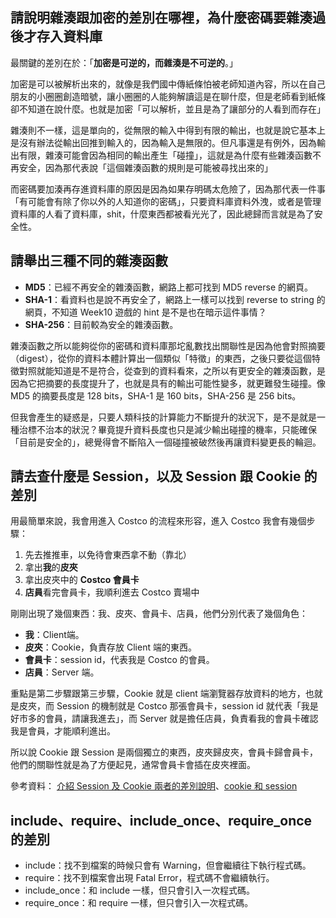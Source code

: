 ## 請說明雜湊跟加密的差別在哪裡，為什麼密碼要雜湊過後才存入資料庫
最關鍵的差別在於：「**加密是可逆的，而雜湊是不可逆的**。」

加密是可以被解析出來的，就像是我們國中傳紙條怕被老師知道內容，所以在自己朋友的小圈圈創造暗號，讓小圈圈的人能夠解讀這是在聊什麼，但是老師看到紙條卻不知道在說什麼。也就是加密「可以解析，並且是為了讓部分的人看到而存在」

雜湊則不一樣，這是單向的，從無限的輸入中得到有限的輸出，也就是說它基本上是沒有辦法從輸出回推到輸入的，因為輸入是無限的。但凡事還是有例外，因為輸出有限，雜湊可能會因為相同的輸出產生「碰撞」，這就是為什麼有些雜湊函數不再安全，因為那代表說「這個雜湊函數的規則是可能被尋找出來的」

而密碼要加湊再存進資料庫的原因是因為如果存明碼太危險了，因為那代表一件事「有可能會有除了你以外的人知道你的密碼」，只要資料庫資料外洩，或者是管理資料庫的人看了資料庫，shit，什麼東西都被看光光了，因此總歸而言就是為了安全性。

## 請舉出三種不同的雜湊函數
* **MD5**：已經不再安全的雜湊函數，網路上都可找到 MD5 reverse 的網頁。
* **SHA-1**：看資料也是說不再安全了，網路上一樣可以找到 reverse to string 的網頁，不知道 Week10 遊戲的 hint 是不是也在暗示這件事情？
* **SHA-256**：目前較為安全的雜湊函數。

雜湊函數之所以能夠從你的密碼和資料庫那坨亂數找出關聯性是因為他會對照摘要（digest），從你的資料本體計算出一個類似「特徵」的東西，之後只要從這個特徵對照就能知道是不是符合，從查到的資料看來，之所以有更安全的雜湊函數，是因為它把摘要的長度提升了，也就是具有的輸出可能性變多，就更難發生碰撞。像 MD5 的摘要長度是 128 bits，SHA-1 是 160 bits，SHA-256 是 256 bits。

但我會產生的疑惑是，只要人類科技的計算能力不斷提升的狀況下，是不是就是一種治標不治本的狀況？畢竟提升資料長度也只是減少輸出碰撞的機率，只能確保「目前是安全的」，總覺得會不斷陷入一個碰撞被破然後再讓資料變更長的輪迴。

## 請去查什麼是 Session，以及 Session 跟 Cookie 的差別
用最簡單來說，我會用進入 Costco 的流程來形容，進入 Costco 我會有幾個步驟：
1. 先去推推車，以免待會東西拿不動（靠北）
2. 拿出**我**的**皮夾**
3. 拿出皮夾中的 **Costco 會員卡**
4. **店員**看完會員卡，我順利進去 Costco 賣場中

剛剛出現了幾個東西：我、皮夾、會員卡、店員，他們分別代表了幾個角色：

* **我**：Client端。
* **皮夾**：Cookie，負責存放 Client 端的東西。
* **會員卡**：session id，代表我是 Costco 的會員。
* **店員**：Server 端。

重點是第二步驟跟第三步驟，Cookie 就是 client 端瀏覽器存放資料的地方，也就是皮夾，而 Session 的機制就是 Costco 那張會員卡，session id 就代表「我是好市多的會員，請讓我進去」，而 Server 就是擔任店員，負責看我的會員卡確認我是會員，才能順利進出。

所以說 Cookie 跟 Session 是兩個獨立的東西，皮夾歸皮夾，會員卡歸會員卡，他們的關聯性就是為了方便起見，通常會員卡會插在皮夾裡面。

參考資料： [介紹 Session 及 Cookie 兩者的差別說明](https://blog.hellojcc.tw/2016/01/12/introduce-session-and-cookie/)、[cookie 和 session](http://wiki.jikexueyuan.com/project/node-lessons/cookie-session.html)
## include、require、include_once、require_once 的差別
* include：找不到檔案的時候只會有 Warning，但會繼續往下執行程式碼。
* require：找不到檔案會出現 Fatal Error，程式碼不會繼續執行。
* include_once：和 include 一樣，但只會引入一次程式碼。
* require_once：和 require 一樣，但只會引入一次程式碼。
